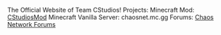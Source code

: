 The Official Website of Team CStudios!
Projects:
Minecraft Mod: [CStudiosMod](https://teamcstudios.github.io/CStudiosMod/)
Minecraft Vanilla Server: chaosnet.mc.gg
Forums: [Chaos Network Forums](chaosnetworkforums.zone)

